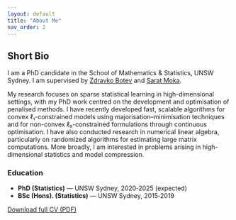 ```yaml
---
layout: default
title: "About Me"
nav_order: 2
---
```


## Short Bio

I am a PhD candidate in the School of Mathematics & Statistics, UNSW Sydney. I am 
supervised by [Zdravko Botev](https://web.maths.unsw.edu.au/~zdravkobotev/) and [Sarat Moka](https://saratmoka.com/).  

My research focuses on sparse statistical learning in high-dimensional settings, with my PhD work centred on the development and optimisation of penalised methods. I have recently developed fast, scalable algorithms for convex ℓ₁-constrained models using majorisation–minimisation techniques and for non-convex ℓ₀-constrained formulations through continuous optimisation. I have also conducted research in numerical linear algebra, particularly on randomized algorithms for estimating large matrix computations. More broadly, I am interested in problems arising in high-dimensional statistics and model compression.


### Education
* **PhD (Statistics)** — UNSW Sydney, 2020‑2025 (expected)  
* **BSc (Hons). (Statistics)** —  UNSW Sydney, 2015‑2019

[Download full CV (PDF)](assets/cv/Anant_Mathur_CV.pdf)
